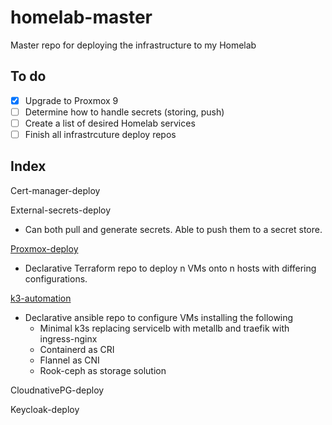 # homelab-master
Master repo for deploying the infrastructure to my Homelab

## To do
- [x] Upgrade to Proxmox 9
- [ ] Determine how to handle secrets (storing, push)
- [ ] Create a list of desired Homelab services
- [ ] Finish all infrastrcuture deploy repos

## Index

Cert-manager-deploy

External-secrets-deploy
* Can both pull and generate secrets. Able to push them to a secret store.



[Proxmox-deploy](https://github.com/pukar10/proxmox-deploy)
* Declarative Terraform repo to deploy n VMs onto n hosts with differing configurations.

[k3-automation](https://github.com/pukar10/k3-automation)
* Declarative ansible repo to configure VMs installing the following
  *  Minimal k3s replacing servicelb with metallb and traefik with ingress-nginx
  *  Containerd as CRI
  *  Flannel as CNI
  *  Rook-ceph as storage solution

CloudnativePG-deploy

Keycloak-deploy

